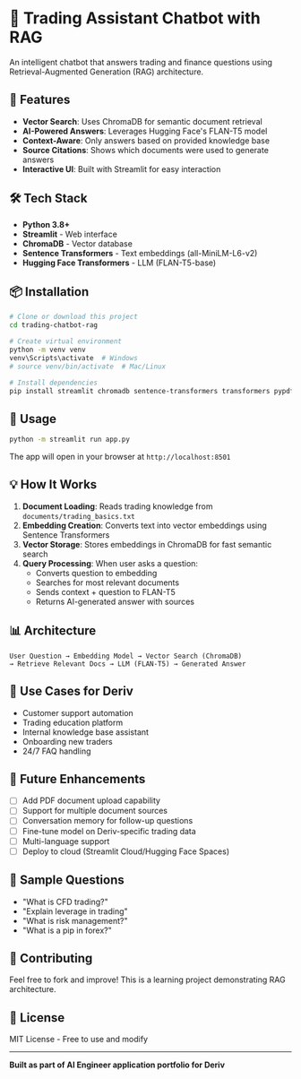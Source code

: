 # 🤖 Trading Assistant Chatbot with RAG

An intelligent chatbot that answers trading and finance questions using Retrieval-Augmented Generation (RAG) architecture.

## 🌟 Features

- **Vector Search**: Uses ChromaDB for semantic document retrieval
- **AI-Powered Answers**: Leverages Hugging Face's FLAN-T5 model
- **Context-Aware**: Only answers based on provided knowledge base
- **Source Citations**: Shows which documents were used to generate answers
- **Interactive UI**: Built with Streamlit for easy interaction

## 🛠️ Tech Stack

- **Python 3.8+**
- **Streamlit** - Web interface
- **ChromaDB** - Vector database
- **Sentence Transformers** - Text embeddings (all-MiniLM-L6-v2)
- **Hugging Face Transformers** - LLM (FLAN-T5-base)

## 📦 Installation
```bash
# Clone or download this project
cd trading-chatbot-rag

# Create virtual environment
python -m venv venv
venv\Scripts\activate  # Windows
# source venv/bin/activate  # Mac/Linux

# Install dependencies
pip install streamlit chromadb sentence-transformers transformers pypdf torch
```

## 🚀 Usage
```bash
python -m streamlit run app.py
```

The app will open in your browser at `http://localhost:8501`

## 💡 How It Works

1. **Document Loading**: Reads trading knowledge from `documents/trading_basics.txt`
2. **Embedding Creation**: Converts text into vector embeddings using Sentence Transformers
3. **Vector Storage**: Stores embeddings in ChromaDB for fast semantic search
4. **Query Processing**: When user asks a question:
   - Converts question to embedding
   - Searches for most relevant documents
   - Sends context + question to FLAN-T5
   - Returns AI-generated answer with sources

## 📊 Architecture
```
User Question → Embedding Model → Vector Search (ChromaDB) 
→ Retrieve Relevant Docs → LLM (FLAN-T5) → Generated Answer
```

## 🎯 Use Cases for Deriv

- Customer support automation
- Trading education platform
- Internal knowledge base assistant
- Onboarding new traders
- 24/7 FAQ handling

## 🔮 Future Enhancements

- [ ] Add PDF document upload capability
- [ ] Support for multiple document sources
- [ ] Conversation memory for follow-up questions
- [ ] Fine-tune model on Deriv-specific trading data
- [ ] Multi-language support
- [ ] Deploy to cloud (Streamlit Cloud/Hugging Face Spaces)

## 📝 Sample Questions

- "What is CFD trading?"
- "Explain leverage in trading"
- "What is risk management?"
- "What is a pip in forex?"

## 🤝 Contributing

Feel free to fork and improve! This is a learning project demonstrating RAG architecture.

## 📄 License

MIT License - Free to use and modify

---

**Built as part of AI Engineer application portfolio for Deriv**